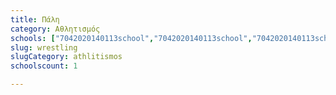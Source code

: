 ```yaml
---
title: Πάλη
category: Αθλητισμός
schools: ["7042020140113school","7042020140113school","7042020140113school","7042020140113school"]
slug: wrestling
slugCategory: athlitismos
schoolscount: 1

---
```




